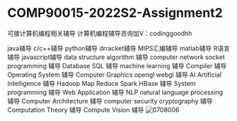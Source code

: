 # COMP90015-2022S2-Assignment2
可接计算机编程相关辅导
计算机编程辅导咨询加V：codinggoodhh

java辅导 c/c++辅导 python辅导 drracket辅导 MIPS汇编辅导 matlab辅导 R语言辅导 javascript辅导
data structure algorithm 辅导
computer network socket programming 辅导
Database SQL 辅导
machine learning 辅导
Compiler 辅导
Operating System 辅导
Computer Graphics opengl webgl 辅导
AI Artificial Intelligence 辅导
Hadoop Map Reduce Spark HBase 辅导
System programming 辅导
Web Application 辅导
NLP natural language processing 辅导
Computer Architecture 辅导
computer security cryptography 辅导
Computation Theory 辅导
Compute Vision 辅导
![0708006](https://user-images.githubusercontent.com/50534180/190881181-041e80c5-3ed9-40c8-aff2-7eb364b05d74.png)


